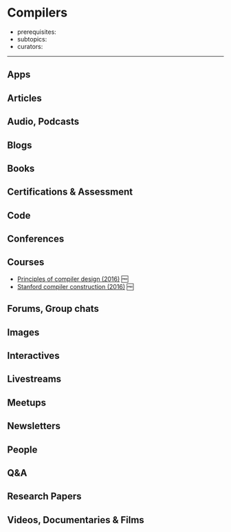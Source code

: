 # Compilers

- prerequisites:
- subtopics:
- curators:

------

## Apps

## Articles

## Audio, Podcasts

## Blogs

## Books

## Certifications & Assessment

## Code

## Conferences

## Courses

- [Principles of compiler design (2016)](https://www.cs.swarthmore.edu/%7Ejpolitz/cs75/s16/s_schedule.html) 🆓
- [Stanford compiler construction (2016)](https://web.stanford.edu/class/cs143/) 🆓

## Forums, Group chats

## Images

## Interactives

## Livestreams

## Meetups

## Newsletters

## People

## Q&A

## Research Papers

## Videos, Documentaries & Films
